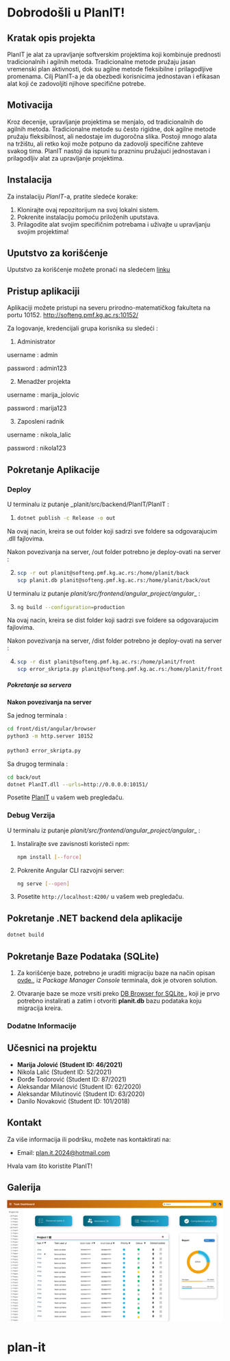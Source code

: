 # Dobrodošli u PlanIT!

## Kratak opis projekta

PlanIT je alat za upravljanje softverskim projektima koji kombinuje prednosti tradicionalnih i agilnih metoda. Tradicionalne metode pružaju jasan vremenski plan aktivnosti, dok su agilne metode fleksibilne i prilagodljive promenama. Cilj PlanIT-a je da obezbedi korisnicima jednostavan i efikasan alat koji će zadovoljiti njihove specifične potrebe.

## Motivacija

Kroz decenije, upravljanje projektima se menjalo, od tradicionalnih do agilnih metoda. Tradicionalne metode su često rigidne, dok agilne metode pružaju fleksibilnost, ali nedostaje im dugoročna slika. Postoji mnogo alata na tržištu, ali retko koji može potpuno da zadovolji specifične zahteve svakog tima. PlanIT nastoji da ispuni tu prazninu pružajući jednostavan i prilagodljiv alat za upravljanje projektima.

## Instalacija

Za instalaciju *PlanIT*-a, pratite sledeće korake:

1. Klonirajte ovaj repozitorijum na svoj lokalni sistem.
2. Pokrenite instalaciju pomoću priloženih uputstava.
3. Prilagodite alat svojim specifičnim potrebama i uživajte u upravljanju svojim projektima!

## Uputstvo za korišćenje

Uputstvo za korišćenje možete pronaći na sledećem [linku](https://gitlab.pmf.kg.ac.rs/si2024/planit/-/blob/master/docs/Uputstvo_PlanIT.pdf)

## Pristup aplikaciji

Aplikaciji možete pristupi na severu prirodno-matematičkog fakulteta na portu 10152. 
http://softeng.pmf.kg.ac.rs:10152/

Za logovanje, kredencijali grupa korisnika su sledeći :

1. Administrator 

username : admin

password : admin123


2. Menadžer projekta

username : marija_jolovic

password : marija123


3. Zaposleni radnik 

username : nikola_lalic

password : nikola123

## Pokretanje Aplikacije

### Deploy 

U terminalu iz putanje _planit/src/backend/PlanIT/PlanIT :

1. 
    ```bash
    dotnet publish -c Release -o out
    ```

Na ovaj nacin, kreira se out folder koji sadrzi sve foldere sa odgovarajucim .dll fajlovima.

Nakon povezivanja na server, /out folder potrebno je deploy-ovati na server :

2.
    ```bash
    scp -r out planit@softeng.pmf.kg.ac.rs:/home/planit/back
    scp planit.db planit@softeng.pmf.kg.ac.rs:/home/planit/back/out
    ```

U terminalu iz putanje _planit/src/frontend/angular\_project/angular__ :

3.  
    ```bash
    ng build --configuration=production
    ```

Na ovaj nacin, kreira se dist folder koji sadrzi sve foldere sa odgovarajucim fajlovima.

Nakon povezivanja na server, /dist folder potrebno je deploy-ovati na server : 

4. 
    ```bash
    scp -r dist planit@softeng.pmf.kg.ac.rs:/home/planit/front
    scp error_skripta.py planit@softeng.pmf.kg.ac.rs:/home/planit/front/dist/angular/browser
    ```

##### Pokretanje sa servera
**Nakon povezivanja na server**

Sa jednog terminala : 
```bash
cd front/dist/angular/browser
python3 -m http.server 10152

python3 error_skripta.py
```
    
Sa drugog terminala : 
```bash
cd back/out
dotnet PlanIT.dll --urls=http://0.0.0.0:10151/
```
Posetite [PlanIT](http://softeng.pmf.kg.ac.rs:10152/) u vašem web pregledaču.


### Debug Verzija

U terminalu iz putanje _planit/src/frontend/angular\_project/angular__ :

1. Instalirajte sve zavisnosti koristeći npm:

    ```bash
    npm install [--force]
    ```

2. Pokrenite Angular CLI razvojni server:

    ```bash
    ng serve [--open]
    ```

3. Posetite `http://localhost:4200/` u vašem web pregledaču.

## Pokretanje .NET backend dela aplikacije
 
```bash
dotnet build
```
## Pokretanje Baze Podataka (SQLite)

1. Za korišćenje baze, potrebno je uraditi migraciju baze na način opisan [ovde.](https://gitlab.pmf.kg.ac.rs/si2024/planit/-/blob/master/src/backend/PlanIT/README.md), iz _Package Manager Console_ terminala, dok je otvoren solution.

2. Otvaranje baze se moze vrsiti preko [ DB Browser for SQLite ](https://sqlitebrowser.org/), koji je prvo potrebno instalirati a zatim i otvoriti **planit.db** bazu podataka koju migracija kreira.

### Dodatne Informacije

## Učesnici na projektu

- **Marija Jolović (Student ID: 46/2021)**
- Nikola Lalić (Student ID: 52/2021)
- Đorđe Todorović (Student ID: 87/2021)
- Aleksandar Milanović (Student ID: 62/2020)
- Aleksandar Milutinović (Student ID: 63/2020)
- Danilo Novaković (Student ID: 101/2018)


## Kontakt

Za više informacija ili podršku, možete nas kontaktirati na:

- Email: plan.it.2024@hotmail.com

Hvala vam što koristite PlanIT!

## Galerija

![Gantogram](docs/proposal_designs/Current/TaskDashboard.svg)
# plan-it

